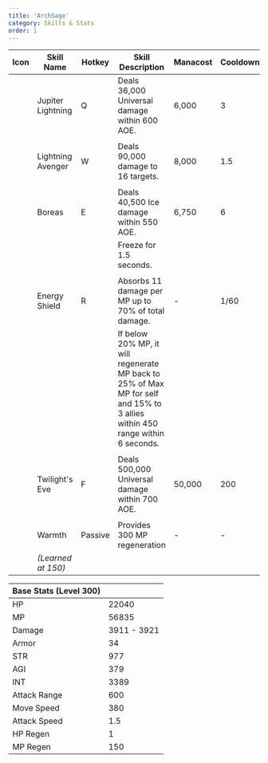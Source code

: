 ```yaml
---
title: 'ArchSage'
category: Skills & Stats
order: 1
---
```


| Icon | Skill Name        | Hotkey  | Skill Description                                                                  | Manacost | Cooldown | Buff Duration | Shard Cost | Max Level |
|------|-------------------|---------|------------------------------------------------------------------------------------|----------|----------|---------------|------------|-----------|
|      | Jupiter Lightning | Q       | Deals 36,000 Universal damage within 600 AOE.                                      | 6,000    | 3        | -             | -          | 30        |
|      |                   |         |                                                                                    |          |          |               |            |           |
|      | Lightning Avenger | W       | Deals 90,000 damage to 16 targets.                                                 | 8,000    | 1.5      | -             | -          | 40        |
|      |                   |         |                                                                                    |          |          |               |            |           |
|      | Boreas            | E       | Deals 40,500 Ice damage within 550 AOE.                                            | 6,750    | 6        | -             | -          | 45        |
|      |                   |         | Freeze for 1.5 seconds.                                                            |          |          |               |            |           |
|      |                   |         |                                                                                    |          |          |               |            |           |
|      | Energy Shield     | R       | Absorbs 11 damage per MP up to 70% of total damage.                                | -        | 1/60     | -             | -          | 30        |
|      |                   |         | If below 20% MP, it will regenerate MP back to 25% of Max MP for self and 15% to 3 allies within 450 range within 6 seconds. |          |          |               |            |           |       |
|      |                   |         |                                                                                    |          |          |               |            |           |
|      | Twilight's Eve    | F       | Deals 500,000 Universal damage within 700 AOE.                                     | 50,000   | 200      | -             | 8          | 5         |
|      |                   |         |                                                                                    |          |          |               |            |           |
|      | Warmth            | Passive | Provides 300 MP regeneration                                                       | -        | -        | -             | -          | 1         |
|      |    *(Learned at 150)*              |         |                                                                                    |          |          |               |            |           |


| Base Stats (Level 300) |                   |
|------------------------|-------------------|
| HP                     | 22040             |
| MP                     | 56835             |
| Damage                 |       3911 - 3921 |
| Armor                  | 34                |
| STR                    | 977               |
| AGI                    | 379               |
| INT                    | 3389              |
| Attack Range           | 600               |
| Move Speed             | 380               |
| Attack Speed           | 1.5               |
| HP Regen               | 1                 |
| MP Regen               | 150               |